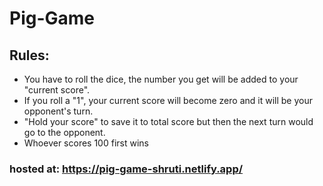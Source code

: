 # Pig-Game

## Rules:
- You have to roll the dice, the number you get will be added to your "current score". 
- If you roll a "1", your current score will become zero and it will be your opponent's turn. 
- "Hold your score" to save it to total score but then the next turn would go to the opponent. 
- Whoever scores 100 first wins

### hosted at: https://pig-game-shruti.netlify.app/
